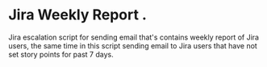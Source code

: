 # Jira Weekly Report .

Jira escalation script for sending email that's contains weekly report of Jira users, the same time in this script sending email to Jira users that have not set story points for past 7 days.
